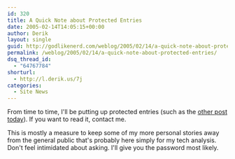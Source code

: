 ```yaml
---
id: 320
title: A Quick Note about Protected Entries
date: 2005-02-14T14:05:15+00:00
author: Derik
layout: single
guid: http://godlikenerd.com/weblog/2005/02/14/a-quick-note-about-protected-entries/
permalink: /weblog/2005/02/14/a-quick-note-about-protected-entries/
dsq_thread_id:
  - "64767784"
shorturl:
  - http://l.derik.us/7j
categories:
  - Site News
---
```

From time to time, I'll be putting up protected entries (such as the [other post today](/weblog/2005/02/14/vday-surprise/)). If you want to read it, contact me.

This is mostly a measure to keep some of my more personal stories away from the general public that's probably here simply for my tech analysis. Don't feel intimidated about asking. I'll give you the password most likely.